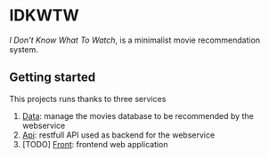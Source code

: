 # IDKWTW

_I Don't Know What To Watch_, is a minimalist movie recommendation system.


## Getting started

This projects runs thanks to three services

1. [Data](data/): manage the movies database to be recommended by the webservice
2. [Api](api/): restfull API used as backend for the webservice
3. [TODO] [Front](front/): frontend web application
